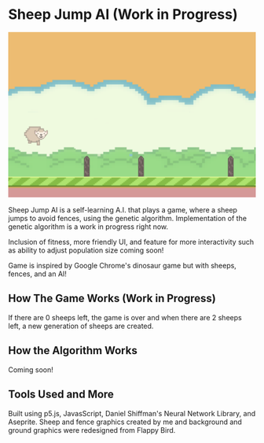 # Sheep Jump AI (Work in Progress)

![Sheep Jump AI](./images/game.png)

Sheep Jump AI is a self-learning A.I. that plays a game, where a sheep jumps to avoid fences, using the genetic algorithm. Implementation of the genetic algorithm is a work in progress right now.

Inclusion of fitness, more friendly UI, and feature for more interactivity such as ability to adjust population size coming soon!

Game is inspired by Google Chrome's dinosaur game but with sheeps, fences, and an AI! 

## How The Game Works (Work in Progress)

If there are 0 sheeps left, the game is over and when there are 2 sheeps left, a new generation of sheeps are created. 

## How the Algorithm Works

Coming soon!

## Tools Used and More

Built using p5.js, JavasScript, Daniel Shiffman's Neural Network Library, and Aseprite. Sheep and fence graphics created by me and background and ground graphics were redesigned from Flappy Bird.
